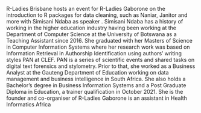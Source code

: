 R-Ladies Brisbane hosts an event for R-Ladies Gaborone on the introduction to R packages for data cleaning, such as Naniar, Janitor and more with Simisani Ndaba as speaker .
Simisani Ndaba has a history of working in the higher education industry having been working at the Department of Computer Science at the University of Botswana as a Teaching Assistant since 2016. She graduated with her Masters of Science in Computer Information Systems where her research work was based on Information Retrieval in Authorship Identification using authors’ writing styles PAN at CLEF. PAN is a series of scientific events and shared tasks on digital text forensics and stylometry. Prior to that, she worked as a Business Analyst at the Gauteng Department of Education working on data management and business intelligence in South Africa. She also holds a Bachelor’s degree in Business Information Systems and a Post Graduate Diploma in Education, a trainer qualification in October 2021. She is the founder and co-organiser of R-Ladies Gaborone is an assistant in Health Informatics Africa

